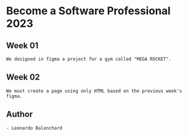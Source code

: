 # Become a Software Professional 2023

## Week 01

```
We designed in figma a project for a gym called "MEGA ROCKET".
```

## Week 02

```
We must create a page using only HTML based on the previous week's figma.
```

## Author
```
- Leonardo Balonchard
```

